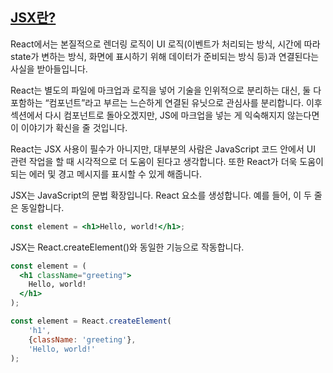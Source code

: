 

## [JSX란?](https://ko.legacy.reactjs.org/docs/introducing-jsx.html)
React에서는 본질적으로 렌더링 로직이 UI 로직(이벤트가 처리되는 방식, 시간에 따라 state가 변하는 방식, 화면에 표시하기 위해 데이터가 준비되는 방식 등)과
연결된다는 사실을 받아들입니다.

React는 별도의 파일에 마크업과 로직을 넣어 기술을 인위적으로 분리하는 대신, 둘 다 포함하는 “컴포넌트”라고 부르는 느슨하게 연결된 유닛으로 관심사를 분리합니다.
이후 섹션에서 다시 컴포넌트로 돌아오겠지만, JS에 마크업을 넣는 게 익숙해지지 않는다면 이 이야기가 확신을 줄 것입니다.

React는 JSX 사용이 필수가 아니지만, 대부분의 사람은 JavaScript 코드 안에서 UI 관련 작업을 할 때 시각적으로 더 도움이 된다고 생각합니다. 또한
React가 더욱 도움이 되는 에러 및 경고 메시지를 표시할 수 있게 해줍니다.

JSX는 JavaScript의 문법 확장입니다. React 요소를 생성합니다. 예를 들어, 이 두 줄은 동일합니다.


~~~jsx
const element = <h1>Hello, world!</h1>;
~~~


JSX는 React.createElement()와 동일한 기능으로 작동합니다.
~~~jsx
const element = (
  <h1 className="greeting">
    Hello, world!
  </h1>
);

const element = React.createElement(
    'h1',
    {className: 'greeting'},
    'Hello, world!'
);
~~~

